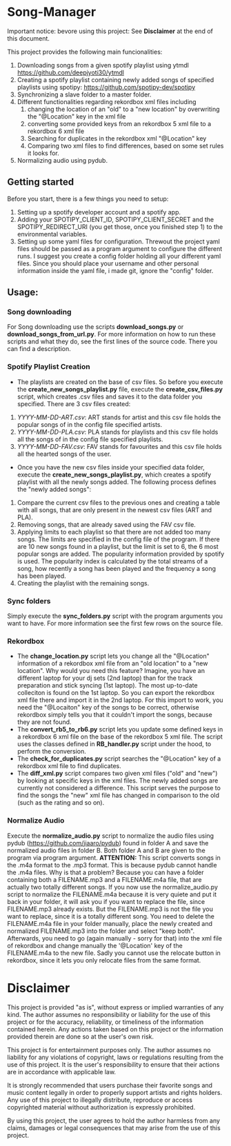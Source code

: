 # Song-Manager
Important notice: bevore using this project: See **Disclaimer** at the end of this document.

This project provides the following main funcionalities:
1. Downloading songs from a given spotify playlist using ytmdl https://github.com/deepjyoti30/ytmdl
2. Creating a spotify playlist containing newly added songs of specified playlists using spotipy: https://github.com/spotipy-dev/spotipy
3. Synchronizing a slave folder to a master folder.
4. Different functionalities regarding rekordbox xml files including
    1. changing the location of an "old" to a "new location" by overwriting the "@Location" key in the xml file
    2. converting some provided keys from an rekordbox 5 xml file to a rekordbox 6 xml file
    3. Searching for duplicates in the rekordbox xml "@Location" key
    4. Comparing two xml files to find differences, based on some set rules it looks for.
5. Normalizing audio using pydub.

## Getting started
Before you start, there is a few things you need to setup:
1. Setting up a spotify developer account and a spotify app.
2. Adding your SPOTIPY_CLIENT_ID, SPOTIPY_CLIENT_SECRET and the SPOTIPY_REDIRECT_URI (you get those, once you finished step 1) to the environmental variables.
3. Setting up some yaml files for configuration. Threwout the project yaml files should be passed as a program argument to configure the different runs. I suggest you create a config folder holding all your different yaml files. Since you should place your username and other personal information inside the yaml file, i made git, ignore the "config" folder.

## Usage:
### Song downloading
For Song downloading use the scripts **download_songs.py** or **download_songs_from_url.py**. For more information on how to run these scripts and what they do, see the first lines of the source code. There you can find a description.

### Spotify Playlist Creation
* The playlists are created on the base of csv files. So before you execute the **create_new_songs_playlist.py** file, execute the **create_csv_files.py** script, which creates .csv files and saves it to the data folder you specified. There are 3 csv files created:
1. *YYYY-MM-DD-ART.csv*: ART stands for artist and this csv file holds the popular songs of in the config file specified artists.
3. *YYYY-MM-DD-PLA.csv*: PLA stands for playlists and this csv file holds all the songs of in the config file specified playlists.
2. *YYYY-MM-DD-FAV.csv*: FAV stands for favourites and this csv file holds all the hearted songs of the user.

* Once you have the new csv files inside your specified data folder, execute the **create_new_songs_playlist.py**, which creates a spotify playlist with all the newly songs added. The following process defines the "newly added songs":
1. Compare the current csv files to the previous ones and creating a table with all songs, that are only present in the newest csv files (ART and PLA).
2. Removing songs, that are already saved using the FAV csv file.
3. Applying limits to each playlist so that there are not added too many songs. The limits are specified in the config file of the program. If there are 10 new songs found in a playlist, but the limit is set to 6, the 6 most popular songs are added. The popularity information provided by spotify is used. The popularity index is calculated by the total streams of a song, how recently a song has been played and the frequency a song has been played.
4. Creating the playlist with the remaining songs.

### Sync folders
Simply execute the **sync_folders.py** script with the program arguments you want to have. For more information see the first few rows on the source file.

### Rekordbox
* The **change_location.py** script lets you change all the "@Location" information of a rekordbox xml file from an "old location" to a "new location". Why would you need this feature? Imagine, you have an different laptop for your dj sets (2nd laptop) than for the track preparation and stick syncing (1st laptop). The most up-to-date colleciton is found on the 1st laptop. So you can export the rekordbox xml file there and import it in the 2nd laptop. For this import to work, you need the "@Locaiton" key of the songs to be correct, otherwise rekordbox simply tells you that it couldn't import the songs, because they are not found.
* The **convert_rb5_to_rb6.py** script lets you update some defined keys in a rekordbox 6 xml file on the base of the rekordbox 5 xml file. The script uses the classes defined in **RB_handler.py** script under the hood, to perform the conversion.
* The **check_for_duplicates.py** script searches the "@Location" key of a rekordbox xml file to find duplicates.
* The **diff_xml.py** script compares two given xml files ("old" and "new") by looking at specific keys in the xml files. The newly added songs are currently not considered a difference. This script serves the purpose to find the songs the "new" xml file has changed in comparison to the old (such as the rating and so on).

### Normalize Audio
Execute the **normalize_audio.py** script to normalize the audio files using pydub (https://github.com/jiaaro/pydub) found in folder A and save the normalized audio files in folder B. Both folder A and B are given to the program via program argument.
**ATTENTION:** This script converts songs in the .m4a format to the .mp3 format. This is because pydub cannot handle the .m4a files. Why is that a problem? Because you can have a folder containing both a FILENAME.mp3 and a FILENAME.m4a file, that are actually two totally different songs. If you now use the normalize_audio.py script to normalize the FILENAME.m4a because it is very quiete and put it back in your folder, it will ask you if you want to replace the file, since FILENAME.mp3 already exists. But the FILENAME.mp3 is not the file you want to replace, since it is a totally different song. You need to delete the FILENAME.m4a file in your folder manually, place the newly created and normalized FILENAME.mp3 into the folder and select "keep both". Afterwards, you need to go (again manually - sorry for that) into the xml file of rekordbox and change manually the '@Location' key of the FILENAME.m4a to the new file. Sadly you cannot use the relocate button in rekordbox, since it lets you only relocate files from the same format.

# Disclaimer
This project is provided "as is", without express or implied warranties of any kind. The author assumes no responsibility or liability for the use of this project or for the accuracy, reliability, or timeliness of the information contained herein. Any actions taken based on this project or the information provided therein are done so at the user's own risk.

This project is for entertainment purposes only. The author assumes no liability for any violations of copyright, laws or regulations resulting from the use of this project. It is the user's responsibility to ensure that their actions are in accordance with applicable law.

It is strongly recommended that users purchase their favorite songs and music content legally in order to properly support artists and rights holders. Any use of this project to illegally distribute, reproduce or access copyrighted material without authorization is expressly prohibited.

By using this project, the user agrees to hold the author harmless from any claims, damages or legal consequences that may arise from the use of this project.
